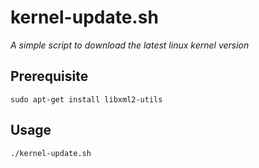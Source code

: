 # kernel-update.sh

*A simple script to download the latest linux kernel version*

## Prerequisite

```sudo apt-get install libxml2-utils```

## Usage
```./kernel-update.sh```
